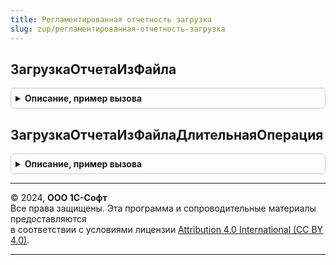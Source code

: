 ```yaml
---
title: Регламентированная отчетность загрузка
slug: zup/регламентированная-отчетность-загрузка
---
```



## ЗагрузкаОтчетаИзФайла
<details style="margin: 1em 0; padding: 0.5em; border: 1px solid #ccc; border-radius: 6px;">

<summary style="font-weight: bold; cursor: pointer;">Описание, пример вызова</summary>

```bsl

// Заполняет данными из файлов электронных представлений сохраненный документ
// переданной формы регламентированного отчета, записывает его в информационную базу.
//
// Параметры:
//  ФормаОтчета        - Форма клиентского приложения - Форма регламентированного отчета.
//  ПараметрыОтчета    - Структура                    - Параметры отчета из формы для подстановки в дерево загрузки.
//  ДанныеДляЗагрузки  - Структура                    - Данные, полученные в результате анализа загружаемых файлов
//                                                      электронных представлений регламентированных отчетов.
//  ДеревоДляЗагрузки  - Дерево значений              - Текущая схема выгрузки формы отчета в виде дерева значений.
//
// Возвращаемое значение:
//   Булево  - Истина, если загрузка данных в документ регламентированного отчета прошла успешно.
//
Функция ЗагрузкаОтчетаИзФайла(ФормаОтчета, ПараметрыОтчета, ДанныеДляЗагрузки, ДеревоДляЗагрузки) Экспорт
```

Пример вызова
```bsl
Результат = РегламентированнаяОтчетностьЗагрузка.ЗагрузкаОтчетаИзФайла(ФормаОтчета, ПараметрыОтчета, ДанныеДляЗагрузки, ДеревоДляЗагрузки) 
```
</details>

## ЗагрузкаОтчетаИзФайлаДлительнаяОперация
<details style="margin: 1em 0; padding: 0.5em; border: 1px solid #ccc; border-radius: 6px;">

<summary style="font-weight: bold; cursor: pointer;">Описание, пример вызова</summary>

```bsl

// Выполняется в фоновом задании.
Процедура ЗагрузкаОтчетаИзФайлаДлительнаяОперация(ПараметрыПроцедуры, АдресРезультата) Экспорт
```

Пример вызова
```bsl
РегламентированнаяОтчетностьЗагрузка.ЗагрузкаОтчетаИзФайлаДлительнаяОперация(ПараметрыПроцедуры, АдресРезультата) 
```
</details>

---

© 2024, **ООО 1С-Софт**  
Все права защищены. Эта программа и сопроводительные материалы предоставляются  
в соответствии с условиями лицензии [Attribution 4.0 International (CC BY 4.0)](https://creativecommons.org/licenses/by/4.0/legalcode).

---
